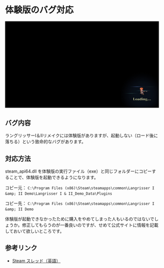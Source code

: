 # 体験版のバグ対応

![ロード画面](images/Trial/Loading.jpg)

## バグ内容

ラングリッサーⅠ＆Ⅱリメイクには体験版がありますが、起動しない（ロード後に落ちる）という致命的なバグがあります。

## 対応方法

steam_api64.dll を体験版の実行ファイル（exe）と同じフォルダーにコピーすることで、体験版を起動できるようになります。

コピー元：
```C:\Program Files (x86)\Steam\steamapps\common\Langrisser I &amp; II Demo\Langrisser I & II_Demo_Data\Plugins```

コピー先：
```C:\Program Files (x86)\Steam\steamapps\common\Langrisser I &amp; II Demo```

体験版が起動できなかったために購入をやめてしまった人もいるのではないでしょうか。修正してもらうのが一番良いのですが、せめて公式サイトに情報を記載しておいて欲しいところです。

## 参考リンク

- [Steam スレッド（英語）](https://steamcommunity.com/app/1060220/discussions/0/2246677986002006032/)

